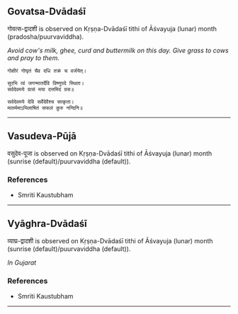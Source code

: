 ## Govatsa-Dvādaśī
गोवत्स-द्वादशी is observed on Kṛṣṇa-Dvādaśī tithi of Āśvayuja (lunar) month (pradosha/puurvaviddha).

_Avoid cow's milk, ghee, curd and buttermilk on this day. Give grass to cows and pray to them._

```
गोक्षीरं गोघृतं चैव दधि तक्रं च वर्जयेत्।

सुरभि त्वं जगन्मातर्देवि विष्णुपदे स्थिता।
सर्वदेवमये ग्रासं मया दत्तमिदं ग्रस॥

सर्वदेवमये देवि सर्वेदेवैश्च सत्कृता।
मातर्ममाऽभिलाषितं सफलं कुरु नन्दिनि॥

```

---
## Vasudeva-Pūjā
वसुदेव-पूजा is observed on Kṛṣṇa-Dvādaśī tithi of Āśvayuja (lunar) month (sunrise (default)/puurvaviddha (default)).


### References
* Smriti Kaustubham


---
## Vyāghra-Dvādaśī
व्याघ्र-द्वादशी is observed on Kṛṣṇa-Dvādaśī tithi of Āśvayuja (lunar) month (sunrise (default)/puurvaviddha (default)).

_In Gujarat_
### References
* Smriti Kaustubham


---
